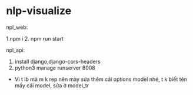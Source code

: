 # nlp-visualize

npl_web:

1.npm i
2. npm run start

npl_api:
1. install django,django-cors-headers
2. python3 manage runserver 8008


+ Vì t ib mà m k rep nên mày sửa thêm cái options model nhé, t k biết tên mấy cái model, sửa ở 
model_tr
